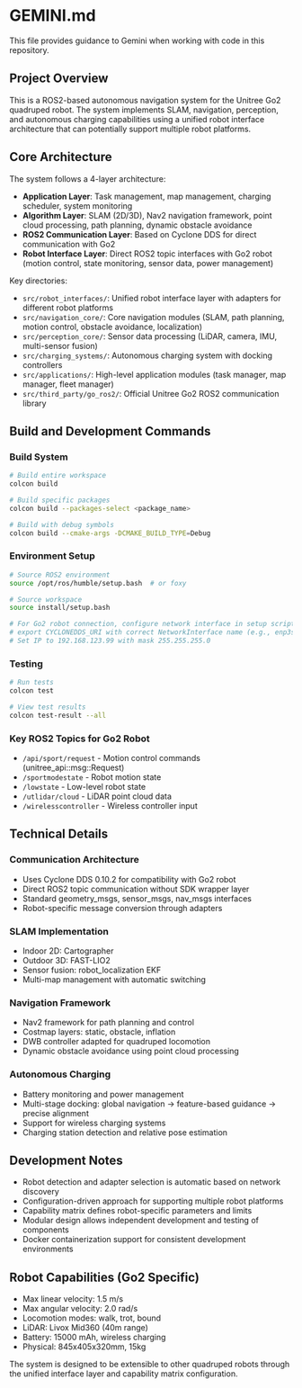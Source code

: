 # GEMINI.md

This file provides guidance to Gemini when working with code in this repository.

## Project Overview

This is a ROS2-based autonomous navigation system for the Unitree Go2 quadruped robot. The system implements SLAM, navigation, perception, and autonomous charging capabilities using a unified robot interface architecture that can potentially support multiple robot platforms.

## Core Architecture

The system follows a 4-layer architecture:
- **Application Layer**: Task management, map management, charging scheduler, system monitoring
- **Algorithm Layer**: SLAM (2D/3D), Nav2 navigation framework, point cloud processing, path planning, dynamic obstacle avoidance
- **ROS2 Communication Layer**: Based on Cyclone DDS for direct communication with Go2
- **Robot Interface Layer**: Direct ROS2 topic interfaces with Go2 robot (motion control, state monitoring, sensor data, power management)

Key directories:
- `src/robot_interfaces/`: Unified robot interface layer with adapters for different robot platforms
- `src/navigation_core/`: Core navigation modules (SLAM, path planning, motion control, obstacle avoidance, localization)
- `src/perception_core/`: Sensor data processing (LiDAR, camera, IMU, multi-sensor fusion)
- `src/charging_systems/`: Autonomous charging system with docking controllers
- `src/applications/`: High-level application modules (task manager, map manager, fleet manager)
- `src/third_party/go_ros2/`: Official Unitree Go2 ROS2 communication library

## Build and Development Commands

### Build System
```bash
# Build entire workspace
colcon build

# Build specific packages
colcon build --packages-select <package_name>

# Build with debug symbols
colcon build --cmake-args -DCMAKE_BUILD_TYPE=Debug
```

### Environment Setup
```bash
# Source ROS2 environment
source /opt/ros/humble/setup.bash  # or foxy

# Source workspace
source install/setup.bash

# For Go2 robot connection, configure network interface in setup script:
# export CYCLONEDDS_URI with correct NetworkInterface name (e.g., enp3s0)
# Set IP to 192.168.123.99 with mask 255.255.255.0
```

### Testing
```bash
# Run tests
colcon test

# View test results
colcon test-result --all
```

### Key ROS2 Topics for Go2 Robot
- `/api/sport/request` - Motion control commands (unitree_api::msg::Request)
- `/sportmodestate` - Robot motion state
- `/lowstate` - Low-level robot state
- `/utlidar/cloud` - LiDAR point cloud data
- `/wirelesscontroller` - Wireless controller input

## Technical Details

### Communication Architecture
- Uses Cyclone DDS 0.10.2 for compatibility with Go2 robot
- Direct ROS2 topic communication without SDK wrapper layer
- Standard geometry_msgs, sensor_msgs, nav_msgs interfaces
- Robot-specific message conversion through adapters

### SLAM Implementation
- Indoor 2D: Cartographer
- Outdoor 3D: FAST-LIO2
- Sensor fusion: robot_localization EKF
- Multi-map management with automatic switching

### Navigation Framework
- Nav2 framework for path planning and control
- Costmap layers: static, obstacle, inflation
- DWB controller adapted for quadruped locomotion
- Dynamic obstacle avoidance using point cloud processing

### Autonomous Charging
- Battery monitoring and power management
- Multi-stage docking: global navigation → feature-based guidance → precise alignment
- Support for wireless charging systems
- Charging station detection and relative pose estimation

## Development Notes

- Robot detection and adapter selection is automatic based on network discovery
- Configuration-driven approach for supporting multiple robot platforms
- Capability matrix defines robot-specific parameters and limits
- Modular design allows independent development and testing of components
- Docker containerization support for consistent development environments

## Robot Capabilities (Go2 Specific)

- Max linear velocity: 1.5 m/s
- Max angular velocity: 2.0 rad/s
- Locomotion modes: walk, trot, bound
- LiDAR: Livox Mid360 (40m range)
- Battery: 15000 mAh, wireless charging
- Physical: 845x405x320mm, 15kg

The system is designed to be extensible to other quadruped robots through the unified interface layer and capability matrix configuration.
